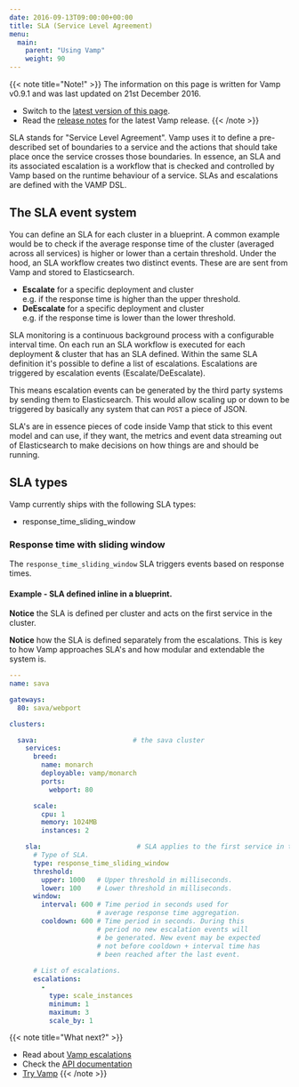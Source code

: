```yaml
---
date: 2016-09-13T09:00:00+00:00
title: SLA (Service Level Agreement)
menu:
  main:
    parent: "Using Vamp"
    weight: 90
---
```


{{< note title="Note!" >}}
The information on this page is written for Vamp v0.9.1 and was last updated on 21st December 2016.  

* Switch to the [latest version of this page](/documentation/using-vamp/sla).
* Read the [release notes](/documentation/release-notes/latest) for the latest Vamp release.
{{< /note >}}

SLA stands for "Service Level Agreement". Vamp uses it to define a pre-described set of boundaries to a service and the actions that should take place once the service crosses those boundaries. In essence, an SLA and its associated escalation is a workflow that is checked and controlled by Vamp based on the runtime behaviour of a service. SLAs and escalations are defined with the VAMP DSL.

## The SLA event system

You can define an SLA for each cluster in a blueprint. A common example would be to check if the average response time of the cluster (averaged across all services) is higher or lower than a certain threshold. Under the hood, an SLA workflow creates two distinct events. These are are sent from Vamp and stored to Elasticsearch.

* **Escalate** for a specific deployment and cluster  
e.g. if the response time is higher than the upper threshold.
* **DeEscalate** for a specific deployment and cluster  
e.g. if the response time is lower than the lower threshold.

SLA monitoring is a continuous background process with a configurable interval time. On each run an SLA workflow is executed for each deployment & cluster that has an SLA defined. Within the same SLA definition it's possible to define a list of escalations. Escalations are triggered by escalation events (Escalate/DeEscalate).

This means escalation events can be generated by the third party systems by sending them to Elasticsearch. This would allow scaling up or down to be triggered by basically any system that can `POST` a piece of JSON.

SLA's are in essence pieces of code inside Vamp that stick to this event model and can use, if they want, the metrics and event data streaming out of Elasticsearch to make decisions on how things are and should be running.

## SLA types

Vamp currently ships with the following SLA types:

* response_time_sliding_window

### Response time with sliding window 

The `response_time_sliding_window` SLA triggers events based on response times. 

#### Example - SLA defined inline in a blueprint.

**Notice** the SLA is defined per cluster and acts on the first service in the cluster.

**Notice** how the SLA is defined separately from the escalations. This is key to how Vamp approaches SLA's and how modular and extendable the system is.

```yaml
---
name: sava

gateways:
  80: sava/webport

clusters:

  sava:                        # the sava cluster
    services:
      breed:
        name: monarch
        deployable: vamp/monarch
        ports:
          webport: 80

      scale:
        cpu: 1
        memory: 1024MB
        instances: 2

    sla:                        # SLA applies to the first service in the sava cluster (monarch)
      # Type of SLA.
      type: response_time_sliding_window
      threshold:
        upper: 1000   # Upper threshold in milliseconds.
        lower: 100    # Lower threshold in milliseconds.
      window:
        interval: 600 # Time period in seconds used for
                      # average response time aggregation.
        cooldown: 600 # Time period in seconds. During this 
                      # period no new escalation events will 
                      # be generated. New event may be expected 
                      # not before cooldown + interval time has 
                      # been reached after the last event. 
     
      # List of escalations.
      escalations:
        - 
          type: scale_instances
          minimum: 1
          maximum: 3
          scale_by: 1
```          

{{< note title="What next?" >}}
* Read about [Vamp escalations](/documentation/using-vamp/v0.9.1/escalations/)
* Check the [API documentation](/documentation/api/api-reference)
* [Try Vamp](/documentation/installation/hello-world)
{{< /note >}}
